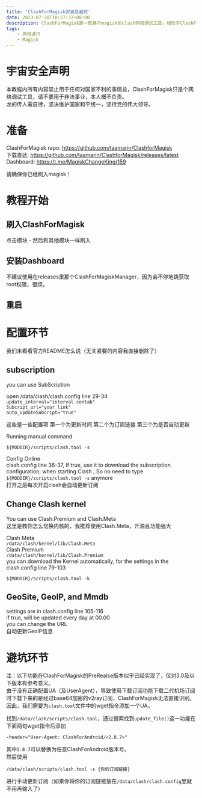 ```yaml
---
title: 'ClashForMagisk安装及避坑'
date: 2023-07-30T10:27:37+08:00
description: ClashForMagisk是一款基于magisk的clash网络调试工具，相较于ClashForAndroid占用及功耗更低。如果你连magisk和root都没有听说过的话，我还是建议您使用ClashForAndroid。
tags:
    - 网络通讯
    - Magisk
---
```

# 宇宙安全声明
本教程内所有内容禁止用于任何对国家不利的事情总，ClashForMagisk只是个网络调试工具，请不要用于非法事业，本人概不负责。  
龙的传人需自律，坚决维护国家和平统一，坚持党的伟大领导。


# 准备
ClashForMagisk repo: https://github.com/taamarin/ClashforMagisk  
下载直达: https://github.com/taamarin/ClashforMagisk/releases/latest  
Dashboard: https://t.me/MagiskChangeKing/159

请确保你已经刷入magisk！


# 教程开始
## 刷入ClashForMagisk
点击模块 - 然后和其他模块一样刷入

## 安装Dashboard
不建议使用在releases里那个ClashForMagiskManager，因为会不停地跳获取root权限，很烦。

## 重启


# 配置环节
我们来看看官方README怎么说（无关紧要的内容我直接删除了）


## subscription
you can use SubScription

open /data/clash/clash.config line 29-34  
`update_interval="interval contab"`  
`Subcript_url="your_link"`  
`auto_updateSubcript="true"`

这些是一些配置项 第一个为更新时间 第二个为订阅链接 第三个为是否自动更新

Running manual command
```
${MODDIR}/scripts/clash.tool -s
```

Config Online  
clash.config line 36-37, If true, use it to download the subscription configuration, when starting Clash , So no need to type `${MODDIR}/scripts/clash.tool -s` anymore  
打开之后每次开启clash会自动更新订阅

## Change Clash kernel
You can use Clash.Premium and Clash.Meta  
这里是教你怎么切换内核的，我推荐使用Clash.Meta，开源且功能强大

Clash Meta  
`/data/clash/kernel/lib/Clash.Meta`  
Clash Premium  
`/data/clash/kernel/lib/Clash.Premium`  
you can download the Kernel automatically, for the settings in the clash.config line 79-103

```${MODDIR}/scripts/clash.tool -k```

## GeoSite, GeoIP, and Mmdb
settings are in clash.config line 105-116  
if true, will be updated every day at 00.00  
you can change the URL  
自动更新GeoIP信息


# 避坑环节
注：以下功能在ClashForMagisk的PreRealse版本似乎已经实现了，仅对3.0及以下版本有参考意义。  
由于没有正确配置UA（及UserAgent），导致使用下载订阅功能下载二代机场订阅时下载下来的是经过base64加密的v2ray订阅，ClashForMagisk无法直接识别。  
因此，我们需要为`clash.tool`文件中的wget指令添加一个UA。

找到`/data/clash/scripts/clash.tool`，通过搜索找到`update_file()`这一功能在下面两句wget指令后添加
```
-header="User-Agent: ClashForAndroid/<2.8.7>"
```
其中`2.8.7`可以替换为任意ClashForAndroid版本号。  
然后使用
```
/data/clash/scripts/clash.tool -s {你的订阅链接}
```
进行手动更新订阅（如果你将你的订阅链接放在`/data/clash/clash.config`里就不用再输入了）
